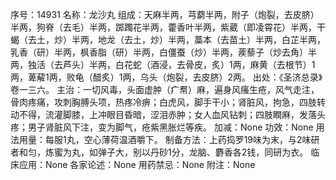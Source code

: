 序号：14931
名称：龙沙丸
组成：天麻半两，芎藭半两，附子（炮裂，去皮脐）半两，狗脊（去毛）半两，踯躅花半两，藿香叶半两，紫葳（即凌霄花）半两，干蝎（去土，炒）半两，地龙（去土，炒）半两，藁本（去苗土）半两，白芷半两，乳香（研）半两，枫香脂（研）半两，白僵蚕（炒）半两，蒺藜子（炒去角）半两，独活（去芦头）半两，白花蛇（酒浸，去骨皮，炙）1两，麻黄（去根节）1两，萆薢1两，败龟（醋炙）1两，乌头（炮裂，去皮脐）2两。
出处：《圣济总录》卷一三六。
主治：一切风毒，头面虚肿（疒帬）麻，遍身风瘙生疮，风气走注，骨肉疼痛，攻刺胸膊头项，热疼冷痹；白虎风，脚手干小；肾脏风，拘急，四肢转动不得，流灌脚膝，上冲眼目昏暗，涩泪赤肿；女人血风钻刺；四肢瞤麻，发落头疼；男子肾脏风下注，变为脚气，疮紫黑胀烂等疾。
加减：None
功效：None
用法用量：每服1丸，空心薄荷温酒嚼下。
制备方法：上药捣罗19味为末，与2味研者和匀，炼蜜为丸，如弹子大，别以丹砂1分，龙脑、麝香各2钱，同研为衣。
临床应用：None
各家论述：None
用药禁忌：None
附注：None

